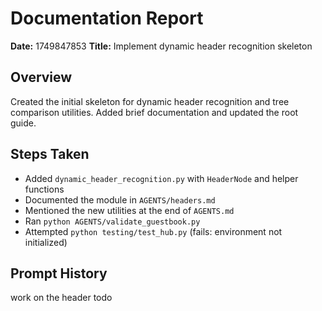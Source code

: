 # Documentation Report

**Date:** 1749847853
**Title:** Implement dynamic header recognition skeleton

## Overview
Created the initial skeleton for dynamic header recognition and tree
comparison utilities. Added brief documentation and updated the root
guide.

## Steps Taken
- Added `dynamic_header_recognition.py` with `HeaderNode` and helper
  functions
- Documented the module in `AGENTS/headers.md`
- Mentioned the new utilities at the end of `AGENTS.md`
- Ran `python AGENTS/validate_guestbook.py`
- Attempted `python testing/test_hub.py` (fails: environment not initialized)

## Prompt History
work on the header todo
